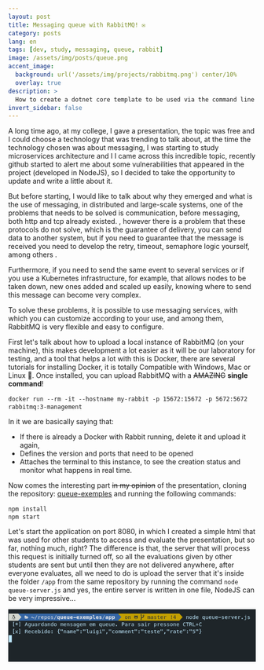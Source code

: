 ```yaml
---
layout: post
title: Messaging queue with RabbitMQ! ✉️
category: posts
lang: en
tags: [dev, study, messaging, queue, rabbit]
image: /assets/img/posts/queue.png
accent_image: 
  background: url('/assets/img/projects/rabbitmq.png') center/10%
  overlay: true
description: >
  How to create a dotnet core template to be used via the command line or visual studio.
invert_sidebar: false
---
```


A long time ago, at my college, I gave a presentation, the topic was free and I could choose a technology that was trending to talk about, at the time the technology chosen was about messaging, I was starting to study microservices architecture and I I came across this incredible topic, recently github started to alert me about some vulnerabilities that appeared in the project (developed in NodeJS), so I decided to take the opportunity to update and write a little about it.

But before starting, I would like to talk about why they emerged and what is the use of messaging, in distributed and large-scale systems, one of the problems that needs to be solved is communication, before messaging, both http and tcp already existed. , however there is a problem that these protocols do not solve, which is the guarantee of delivery, you can send data to another system, but if you need to guarantee that the message is received you need to develop the retry, timeout, semaphore logic yourself, among others .

Furthermore, if you need to send the same event to several services or if you use a Kubernetes infrastructure, for example, that allows nodes to be taken down, new ones added and scaled up easily, knowing where to send this message can become very complex.

To solve these problems, it is possible to use messaging services, with which you can customize according to your use, and among them, RabbitMQ is very flexible and easy to configure.

First let's talk about how to upload a local instance of RabbitMQ (on your machine), this makes development a lot easier as it will be our laboratory for testing, and a tool that helps a lot with this is Docker, there are several tutorials for installing Docker, it is totally Compatible with Windows, Mac or Linux 🐧. Once installed, you can upload RabbitMQ with a ~~AMAZING~~ __single command__!

```
docker run --rm -it --hostname my-rabbit -p 15672:15672 -p 5672:5672 rabbitmq:3-management
```

In it we are basically saying that:
  - If there is already a Docker with Rabbit running, delete it and upload it again,
  - Defines the version and ports that need to be opened
  - Attaches the terminal to this instance, to see the creation status and monitor what happens in real time.

Now comes the interesting part ~~in my opinion~~ of the presentation, cloning the repository: [queue-exemples](https://github.com/luigihenrick/queue-exemples) and running the following commands:

```
npm install
npm start
```

Let's start the application on port 8080, in which I created a simple html that was used for other students to access and evaluate the presentation, but so far, nothing much, right?
The difference is that, the server that will process this request is initially turned off, so all the evaluations given by other students are sent but until then they are not delivered anywhere, after everyone evaluates, all we need to do is upload the server that it's inside the folder `/app` from the same repository by running the command `node queue-server.js` and yes, the entire server is written in one file, NodeJS can be very impressive...

![Queue Server](/assets/img/posts/queue-server.png "RabbitMQ Server")